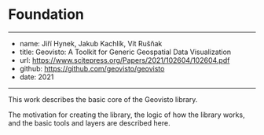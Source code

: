 
# Foundation

---
  - name: Jiří Hynek, Jakub Kachlík, Vít Rušňak
  - title: Geovisto: A Toolkit for Generic Geospatial Data Visualization
  - url: https://www.scitepress.org/Papers/2021/102604/102604.pdf
  - github: https://github.com/geovisto/geovisto
  - date: 2021
---


This work describes the basic core of the Geovisto library.


<!-- truncate -->

The motivation for creating the library, the logic of how the library works, and the basic tools and layers are described here.

